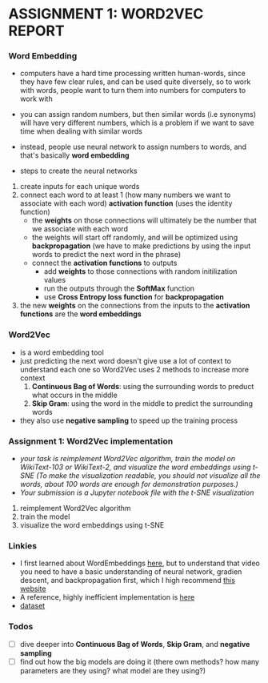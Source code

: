 # ASSIGNMENT 1: WORD2VEC REPORT 

### Word Embedding

- computers have a hard time processing written human-words, since they have few clear rules, and can be used quite diversely, so to work with words, people want to turn them into numbers for computers to work with
- you can assign random numbers, but then similar words (i.e synonyms) will have very different numbers, which is a problem if we want to save time when dealing with similar words
- instead, people use neural network to assign numbers to words, and that's basically **word embedding**

- steps to create the neural networks
1. create inputs for each unique words
2. connect each word to at least 1 (how many numbers we want to associate with each word) **activation function** (uses the identity function)
    - the **weights** on those connections will ultimately be the number that we associate with each word
    - the weights will start off randomly, and will be optimized using **backpropagation** (we have to make predictions by using the input words to predict the next word in the phrase)
    - connect the **activation functions** to outputs
      - add **weights** to those connections with random initilization values
      - run the outputs through the **SoftMax** function
      - use **Cross Entropy loss function** for **backpropagation**
3. the new **weights** on the connections from the inputs to the **activation functions** are the **word embeddings**

### Word2Vec 

- is a word embedding tool
- just predicting the next word doesn't give use a lot of context to understand each one so Word2Vec uses 2 methods to increase more context
  1. **Continuous Bag of Words**: using the surrounding words to preduct what occurs in the middle
  2. **Skip Gram**: using the word in the middle to predict the surrounding words
- they also use **negative sampling** to speed up the training process

### Assignment 1: Word2Vec implementation

- _your task is reimplement Word2Vec algorithm, train the model on WikiText-103 or WikiText-2, and visualize the word embeddings using t-SNE (To make the visualization readable, you should not visualize all the words, about 100 words are enough for demonstration purposes.)_
- _Your submission is a Jupyter notebook file with the t-SNE visualization_

1. reimplement Word2Vec algorithm
2. train the model
3. visualize the word embeddings using t-SNE

### Linkies 
- I first learned about WordEmbeddings [here](https://www.youtube.com/watch?v=viZrOnJclY0), but to understand that video you need to have a basic understanding of neural network, gradien descent, and backpropagation first, which I high recommend [this website](https://www.3blue1brown.com/topics/neural-networks)
- A reference, highly inefficient implementation is [here](https://colab.research.google.com/drive/1hBg2sCULriPmsCuht5oBhwLvk8ADjoxP?usp=sharing)
- [dataset](https://huggingface.co/datasets/Salesforce/wikitext/tree/main)

### Todos
- [ ] dive deeper into **Continuous Bag of Words**, **Skip Gram**, and **negative sampling**
- [ ] find out how the big models are doing it (there own methods? how many parameters are they using? what model are they using?)
